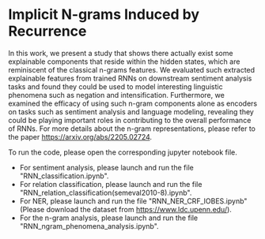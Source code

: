 # Implicit N-grams Induced by Recurrence

In this work, we present a study that shows there actually exist some explainable components that reside within the hidden states, which are reminiscent of the classical n-grams features. We evaluated such extracted explainable features from trained RNNs on downstream sentiment analysis tasks and found they could be used to model interesting linguistic phenomena such as negation and intensification. Furthermore, we examined the efficacy of using such n-gram components alone as encoders on tasks such as sentiment analysis and language modeling, revealing they could be playing important roles in contributing to the overall performance of RNNs. For more details about the n-gram representations, please refer to the paper https://arxiv.org/abs/2205.02724.

To run the code, please open the corresponding jupyter notebook file. 
- For sentiment analysis, please launch and run the file "RNN_classification.ipynb".
- For relation classification, please launch and run the file "RNN_relation_classification(semeval2010-8).ipynb".
- For NER, please launch and run the file "RNN_NER_CRF_IOBES.ipynb" (Please download the dataset from https://www.ldc.upenn.edu/).
- For the n-gram analysis, please launch and run the file "RNN_ngram_phenomena_analysis.ipynb". 



